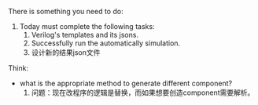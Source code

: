 
There is something you need to do:

1. Today must complete the following tasks:
   1. Verilog's templates and its jsons.
   2. Successfully run the automatically simulation.
   3. 设计新的结果json文件

Think:
- what is the appropriate method to generate different component?
   1. 问题：现在改程序的逻辑是替换，而如果想要创造component需要解析。
